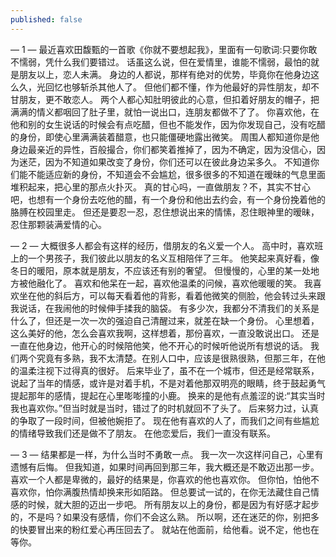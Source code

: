 ```yaml
---
published: false
---
```

— 1 —
最近喜欢田馥甄的一首歌《你就不要想起我》，里面有一句歌词:只要你敢不懦弱，凭什么我们要错过。
话虽这么说，但在爱情里，谁能不懦弱，最怕的就是朋友以上，恋人未满。
身边的人都说，那样有绝对的优势，毕竟你在他身边这么久，光回忆也够斩杀其他人了。
但他们都不懂，作为他最好的异性朋友，却不甘朋友，更不敢恋人。
两个人都心知肚明彼此的心意，但扣着好朋友的帽子，把满满的情义都咽回了肚子里，就怕一说出口，连朋友都做不了了。
你喜欢他，在他和别的女生说话的时候会有点吃醋，但也不能发作，因为你发现自己，没有吃醋的身份，即使心里满满装着醋意，也只能僵硬地露出微笑。
周围人都知道你是他身边最亲近的异性，百般撮合，你们都笑着推掉了，因为不确定，因为没信心，因为迷茫，因为不知道如果改变了身份，你们还可以在彼此身边呆多久。
不知道你们能不能适应新的身份，不知道会不会尴尬，很多很多的不知道在暧昧的气息里面堆积起来，把心里的那点火扑灭。
真的甘心吗，一直做朋友？不，其实不甘心吧，也想有一个身份去吃他的醋，有一个身份和他出去约会，有一个身份挽着他的胳膊在校园里走。
但还是要忍一忍，忍住想说出来的情愫，忍住眼神里的暧昧，忍住那颗装满爱情的心。

— 2 —
大概很多人都会有这样的经历，借朋友的名义爱一个人。
高中时，喜欢班上的一个男孩子，我们彼此以朋友的名义互相陪伴了三年。
他笑起来真好看，像冬日的暖阳，原本就是朋友，不应该还有别的奢望。
但慢慢的，心里的某一处地方被他融化了。
喜欢和他呆在一起，喜欢他温柔的问候，喜欢他暖暖的笑。
我喜欢坐在他的斜后方，可以每天看着他的背影，看着他微笑的侧脸，他会转过头来跟我说话，在我闹他的时候伸手揉我的脑袋。
有多少次，我都分不清我们的关系是什么了，但还是一次一次的强迫自己清醒过来，就差在缺一个身份。
心里想着，这么美好的他，怎么会喜欢我啊，这样想着，那份喜欢，一直没敢说出口。
还是一直在他身边，他开心的时候陪他笑，他不开心的时候听他说所有想说的话。
我们两个究竟有多熟，我不太清楚。在别人口中，应该是很熟很熟，但那三年，在他的温柔注视下过得真的很好。
后来毕业了，虽不在一个城市，但还是经常联系，说起了当年的情感，或许是对着手机，不是对着他那双明亮的眼睛，终于鼓起勇气提起那年的感情，提起在心里嘭嘭撞的小鹿。
换来的是他有点羞涩的说:“其实当时我也喜欢你。”但当时就是当时，错过了的时机就回不了头了。
后来努力过，认真的争取了一段时间，但被他婉拒了。
现在他有喜欢的人了，而我们之间有些尴尬的情绪导致我们还是做不了朋友。
在他恋爱后，我们一直没有联系。

— 3 —
结果都是一样，为什么当时不勇敢一点。
我一次一次这样问自己，心里有遗憾有后悔。
但我知道，如果时间再回到那三年，我大概还是不敢迈出那一步。
喜欢一个人都是卑微的，最好的结果是，你喜欢的他也喜欢你。
但你怕，怕他不喜欢你，怕你满腹热情却换来形如陌路。
但总要试一试的，在你无法藏住自己情感的时候，就大胆的迈出一步吧。
所有朋友以上的身份，都是因为有好感才起步的，不是吗？如果没有感情，你们不会这么熟。
所以啊，还在迷茫的你，别把多的快要冒出来的粉红爱心再压回去了。
就站在他面前，给他看。说不定，他也在等你。